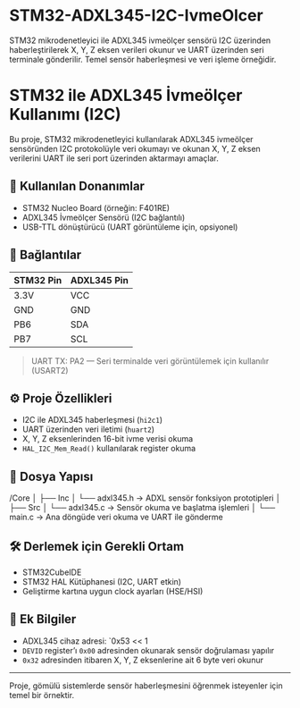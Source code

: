 # STM32-ADXL345-I2C-IvmeOlcer
STM32 mikrodenetleyici ile ADXL345 ivmeölçer sensörü I2C üzerinden haberleştirilerek X, Y, Z eksen verileri okunur ve UART üzerinden seri terminale gönderilir. Temel sensör haberleşmesi ve veri işleme örneğidir.
# STM32 ile ADXL345 İvmeölçer Kullanımı (I2C)

Bu proje, STM32 mikrodenetleyici kullanılarak ADXL345 ivmeölçer sensöründen I2C protokolüyle veri okumayı ve okunan X, Y, Z eksen verilerini UART ile seri port üzerinden aktarmayı amaçlar.

## 🧰 Kullanılan Donanımlar
- STM32 Nucleo Board (örneğin: F401RE)
- ADXL345 İvmeölçer Sensörü (I2C bağlantılı)
- USB-TTL dönüştürücü (UART görüntüleme için, opsiyonel)

## 🔌 Bağlantılar
| STM32 Pin | ADXL345 Pin |
|-----------|-------------|
| 3.3V      | VCC         |
| GND       | GND         |
| PB6       | SDA         |
| PB7       | SCL         |

> UART TX: PA2 — Seri terminalde veri görüntülemek için kullanılır (USART2)

## ⚙️ Proje Özellikleri
- I2C ile ADXL345 haberleşmesi (`hi2c1`)
- UART üzerinden veri iletimi (`huart2`)
- X, Y, Z eksenlerinden 16-bit ivme verisi okuma
- `HAL_I2C_Mem_Read()` kullanılarak register okuma

## 📂 Dosya Yapısı

/Core
│
├── Inc
│ └── adxl345.h → ADXL sensör fonksiyon prototipleri
│
├── Src
│ └── adxl345.c → Sensör okuma ve başlatma işlemleri
│ └── main.c → Ana döngüde veri okuma ve UART ile gönderme


## 🛠️ Derlemek için Gerekli Ortam
- STM32CubeIDE
- STM32 HAL Kütüphanesi (I2C, UART etkin)
- Geliştirme kartına uygun clock ayarları (HSE/HSI)

## 📌 Ek Bilgiler
- ADXL345 cihaz adresi: `0x53 << 1 
- `DEVID` register’ı `0x00` adresinden okunarak sensör doğrulaması yapılır
- `0x32` adresinden itibaren X, Y, Z eksenlerine ait 6 byte veri okunur

---

Proje, gömülü sistemlerde sensör haberleşmesini öğrenmek isteyenler için temel bir örnektir.

